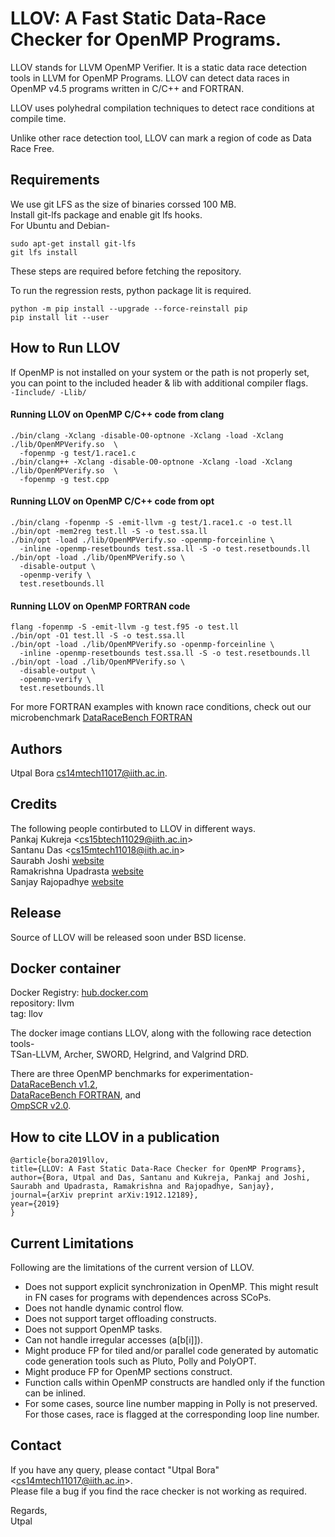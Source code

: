 # LLOV:  A Fast Static Data-Race Checker for OpenMP Programs.  

LLOV stands for LLVM OpenMP Verifier.  It is a static data race detection 
tools in LLVM for OpenMP Programs.
LLOV can detect data races in OpenMP v4.5 programs written in C/C++ and FORTRAN.  

LLOV uses polyhedral compilation techniques to detect race conditions at 
compile time.  

Unlike other race detection tool, LLOV can mark a region of code as Data 
Race Free.

## Requirements
We use git LFS as the size of binaries corssed 100 MB.  
Install git-lfs package and enable git lfs hooks.  
For Ubuntu and Debian-  
```
sudo apt-get install git-lfs
git lfs install
```
These steps are required before fetching the repository.  


To run the regression rests, python package lit is required.  
```
python -m pip install --upgrade --force-reinstall pip
pip install lit --user
```


## How to Run LLOV
If OpenMP is not installed on your system or the path is not properly set,  
you can point to the included header & lib with additional compiler flags.  
`-Iinclude/ -Llib/`

#### Running LLOV on OpenMP C/C++ code from clang
```
./bin/clang -Xclang -disable-O0-optnone -Xclang -load -Xclang ./lib/OpenMPVerify.so  \
  -fopenmp -g test/1.race1.c
./bin/clang++ -Xclang -disable-O0-optnone -Xclang -load -Xclang ./lib/OpenMPVerify.so  \
  -fopenmp -g test.cpp
```

#### Running LLOV on OpenMP C/C++ code from opt
```
./bin/clang -fopenmp -S -emit-llvm -g test/1.race1.c -o test.ll
./bin/opt -mem2reg test.ll -S -o test.ssa.ll
./bin/opt -load ./lib/OpenMPVerify.so -openmp-forceinline \
  -inline -openmp-resetbounds test.ssa.ll -S -o test.resetbounds.ll
./bin/opt -load ./lib/OpenMPVerify.so \
  -disable-output \
  -openmp-verify \
  test.resetbounds.ll
```

#### Running LLOV on OpenMP FORTRAN code
```
flang -fopenmp -S -emit-llvm -g test.f95 -o test.ll
./bin/opt -O1 test.ll -S -o test.ssa.ll
./bin/opt -load ./lib/OpenMPVerify.so -openmp-forceinline \
  -inline -openmp-resetbounds test.ssa.ll -S -o test.resetbounds.ll
./bin/opt -load ./lib/OpenMPVerify.so \
  -disable-output \
  -openmp-verify \
  test.resetbounds.ll
```
For more FORTRAN examples with known race conditions, check out our 
microbenchmark 
[DataRaceBench FORTRAN](https://github.com/utpalbora/drb_fortran)

## Authors
Utpal Bora <cs14mtech11017@iith.ac.in>.  

## Credits
The following people contirbuted to LLOV in different ways.  
Pankaj Kukreja &lt;cs15btech11029@iith.ac.in&gt;  
Santanu Das &lt;cs15mtech11018@iith.ac.in&gt;  
Saurabh Joshi [website](https://sbjoshi.github.io)  
Ramakrishna Upadrasta [website](https://www.iith.ac.in/~ramakrishna/)  
Sanjay Rajopadhye [website](https://www.cs.colostate.edu/~svr/)  

## Release
Source of LLOV will be released soon under BSD license.  

## Docker container
Docker Registry: [hub.docker.com](https://hub.docker.com/r/utpalbora/llvm/tags)  
repository: llvm  
tag: llov  

The docker image contians LLOV, along with the following race detection tools-  
TSan-LLVM, Archer, SWORD, Helgrind, and Valgrind DRD.  

There are three OpenMP benchmarks for experimentation-  
[DataRaceBench v1.2](https://github.com/LLNL/dataracebench),  
[DataRaceBench FORTRAN](https://github.com/utpalbora/drb_fortran), and  
[OmpSCR v2.0](https://github.com/utpalbora/OmpSCR_v2.0).  

## How to cite LLOV in a publication

```
@article{bora2019llov,
title={LLOV: A Fast Static Data-Race Checker for OpenMP Programs},
author={Bora, Utpal and Das, Santanu and Kukreja, Pankaj and Joshi, Saurabh and Upadrasta, Ramakrishna and Rajopadhye, Sanjay},
journal={arXiv preprint arXiv:1912.12189},
year={2019}
}
```

## Current Limitations
Following are the limitations of the current version of LLOV.  
* Does not support explicit synchronization in OpenMP. This might result 
  in FN cases for programs with dependences across SCoPs.
* Does not handle dynamic control flow.
* Does not support target offloading constructs.
* Does not support OpenMP tasks.
* Can not handle irregular accesses (a[b[i]]).
* Might produce FP for tiled and/or parallel code generated by 
  automatic code generation tools such as Pluto, Polly and PolyOPT.
* Might produce FP for OpenMP sections construct.
* Function calls within OpenMP constructs are handled only if the 
  function can be inlined.
* For some cases, source line number mapping in Polly is not preserved. 
  For those cases, race is flagged at the corresponding loop line number.

## Contact
If you have any query, please contact "Utpal Bora" &lt;cs14mtech11017@iith.ac.in&gt;.  
Please file a bug if you find the race checker is not working as required.  

Regards,  
Utpal

